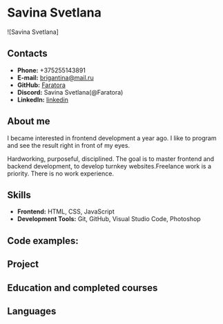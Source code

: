 #   Savina Svetlana 

![Savina Svetlana]

## Contacts  

- **Phone:** +375255143891  
- **E-mail:** brigantina@mail.ru  
- **GitHub:** [Faratora](https://github.com/Faratora/)
- **Discord:** Savina Svetlana(@Faratora)
- **LinkedIn:** [linkedin](www.linkedin.com/in/faratora)  

##  About me

I became interested in frontend development a year ago. I like to program and see the result right in front of my eyes.

Hardworking, purposeful, disciplined. The goal is to master frontend and backend development, to develop turnkey websites.Freelance work is a priority. There is no work experience.

## Skills

- **Frontend:** HTML, CSS, JavaScript
- **Development Tools:** Git, GitHub, Visual Studio Code, Photoshop


## Code examples:

 ## Project

 ## Education and completed courses

 ## Languages

